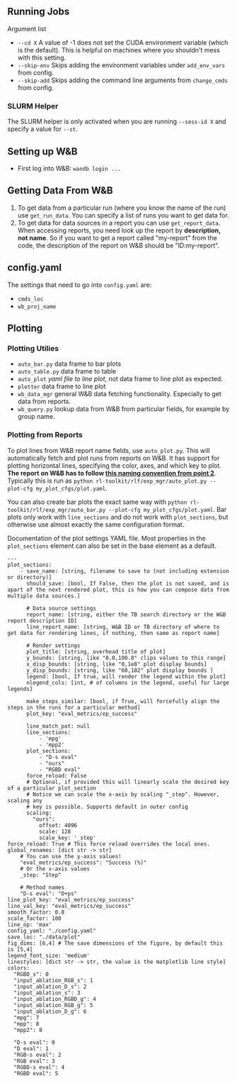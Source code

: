 ## Running Jobs
Argument list
* `--cd X` A value of -1 does not set the CUDA environment variable (which is the default). This is helpful on
  machines where you shouldn't mess with this setting. 
* `--skip-env` Skips adding the environment variables under `add_env_vars` from
    config.
* `--skip-add` Skips adding the command line arguments from `change_cmds` from
    config.

### SLURM Helper
The SLURM helper is only activated when you are running `--sess-id X` and
specify a value for `--st`. 


## Setting up W&B
- First log into W&B: `wandb login ...`


## Getting Data From W&B
1. To get data from a particular run (where you know the name of the run) use
  `get_run_data`. You can specify a list of runs you want to get data for. 
2. To get data for data sources in a report you can use `get_report_data`. When accessing reports, you need look up the report by **description, not name**. So if you want to get a report called "my-report" from the code, the description of the report on W&B should be "ID:my-report". 

## config.yaml
The settings that need to go into `config.yaml` are:
- `cmds_loc`
- `wb_proj_name`

## Plotting 

### Plotting Utilies
* `auto_bar.py` data frame to bar plots
* `auto_table.py` data frame to table
* `auto_plot` *yaml file to line plot*, not data frame to line plot as expected.
* `plotter` data frame to line plot
* `wb_data_mgr` general W&B data fetching functionality. Especially to get data from reports.
* `wb_query.py` lookup data from W&B from particular fields, for example by group name.

### Plotting from Reports
To plot lines from W&B report name fields, use `auto_plot.py`. This will automatically fetch and plot runs from
reports on W&B. It has support for plotting horizontal lines, specifying the
color, axes, and which key to plot. **The report on W&B has to follow [this
naming convention from point
2](https://github.com/ASzot/rl-toolkit/tree/master/rlf/exp_mgr#getting-data-from-wb)**.
Typically this is run as `python rl-toolkit/rlf/exp_mgr/auto_plot.py --plot-cfg
my_plot_cfgs/plot.yaml`. 

You can also create bar plots the exact same way with `python rl-toolkit/rlf/exp_mgr/auto_bar.py --plot-cfg my_plot_cfgs/plot.yaml`. 
Bar plots only work with `line_sections` and do not work with `plot_sections`,
but otherwise use almost exactly the same configuration format. 

Documentation of the plot settings YAML file. Most properties in the
`plot_sections` element can also be set in the base element as a default. 
```
---
plot_sections:
    - save_name: [string, filename to save to (not including extension or directory)]
      should_save: [bool, If False, then the plot is not saved, and is apart of the next rendered plot, this is how you can compose data from multiple data sources.]

      # Data source settings
      report_name: [string, either the TB search directory or the W&B report description ID]
      line_report_name: [string, W&B ID or TB directory of where to get data for rendering lines, if nothing, then same as report name]

      # Render settings
      plot_title: [string, overhead title of plot]
      y_bounds: [string, like "0.0,100.0" clips values to this range]
      x_disp_bounds: [string, like "0,1e8" plot display bounds]
      y_disp_bounds: [string, like "60,102" plot display bounds ]
      legend: [bool, If true, will render the legend within the plot]
      nlegend_cols: [int, # of columns in the legend, useful for large legends]

      make_steps_similar: [bool, if True, will forcefully align the steps in the runs for a particular method]
      plot_key: "eval_metrics/ep_success"

      line_match_pat: null
      line_sections:
          - 'mpg'
          - 'mpp2'
      plot_sections:
          - "D-s eval"
          - "ours"
          - "RGBD eval"
      force_reload: False
      # Optional, if provided this will linearly scale the desired key of a particular plot_section 
      # Notice we can scale the x-axis by scaling "_step". However, scaling any
      # key is possible. Supports default in outer config
      scaling:
        "ours": 
          offset: 4096
          scale: 128
          scale_key: '_step'
force_reload: True # This force reload overrides the local ones.
global_renames: [dict str -> str]
    # You can use the y-axis values!
    "eval_metrics/ep_success": "Success (%)"
    # Or the x-axis values
    _step: "Step"

    # Method names
    "D-s eval": "D+ps"
line_plot_key: "eval_metrics/ep_success"
line_val_key: "eval_metrics/ep_success"
smooth_factor: 0.8
scale_factor: 100
line_op: 'max'
config_yaml: "./config.yaml"
save_loc: "./data/plot"
fig_dims: [6,4] # The save dimensions of the figure, by default this is [5,4]
legend_font_size: 'medium'
linestyles: [dict str -> str, the value is the matplotlib line style] 
colors:
  "RGBD_s": 0
  "input_ablation_RGB_s": 1
  "input_ablation_D_s": 2
  "input_ablation_s": 3
  "input_ablation_RGBD_g": 4
  "input_ablation_RGB_g": 5
  "input_ablation_D_g": 6
  "mpg": 7
  "mpp": 8
  "mpp2": 8

  "D-s eval": 0
  "D eval": 1
  "RGB-s eval": 2
  "RGB eval": 3
  "RGBD-s eval": 4
  "RGBD eval": 5
```

